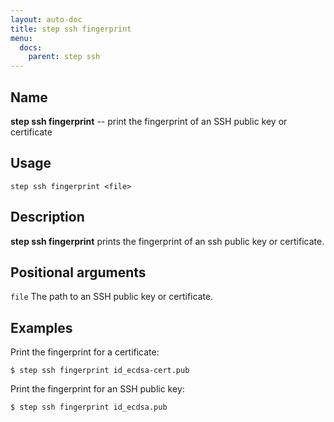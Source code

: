 ```yaml
---
layout: auto-doc
title: step ssh fingerprint
menu:
  docs:
    parent: step ssh
---
```


## Name
**step ssh fingerprint** -- print the fingerprint of an SSH public key or certificate

## Usage

```raw
step ssh fingerprint <file>
```

## Description

**step ssh fingerprint** prints the fingerprint of an ssh public key or
certificate.

## Positional arguments

`file`
The path to an SSH public key or certificate.

## Examples

Print the fingerprint for a certificate:
```shell
$ step ssh fingerprint id_ecdsa-cert.pub
```

Print the fingerprint for an SSH public key:
```shell
$ step ssh fingerprint id_ecdsa.pub
```
